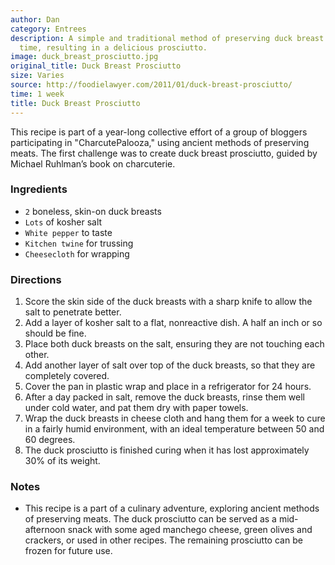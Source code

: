 ```yaml
---
author: Dan
category: Entrees
description: A simple and traditional method of preserving duck breast with salt and
  time, resulting in a delicious prosciutto.
image: duck_breast_prosciutto.jpg
original_title: Duck Breast Prosciutto
size: Varies
source: http://foodielawyer.com/2011/01/duck-breast-prosciutto/
time: 1 week
title: Duck Breast Prosciutto
---
```

This recipe is part of a year-long collective effort of a group of bloggers participating in "CharcutePalooza," using ancient methods of preserving meats. The first challenge was to create duck breast prosciutto, guided by Michael Ruhlman’s book on charcuterie.

### Ingredients

* `2` boneless, skin-on duck breasts
* `Lots` of kosher salt
* `White pepper` to taste
* `Kitchen twine` for trussing
* `Cheesecloth` for wrapping

### Directions

1. Score the skin side of the duck breasts with a sharp knife to allow the salt to penetrate better.
2. Add a layer of kosher salt to a flat, nonreactive dish. A half an inch or so should be fine.
3. Place both duck breasts on the salt, ensuring they are not touching each other.
4. Add another layer of salt over top of the duck breasts, so that they are completely covered.
5. Cover the pan in plastic wrap and place in a refrigerator for 24 hours.
6. After a day packed in salt, remove the duck breasts, rinse them well under cold water, and pat them dry with paper towels.
7. Wrap the duck breasts in cheese cloth and hang them for a week to cure in a fairly humid environment, with an ideal temperature between 50 and 60 degrees.
8. The duck prosciutto is finished curing when it has lost approximately 30% of its weight.

### Notes

- This recipe is a part of a culinary adventure, exploring ancient methods of preserving meats. The duck prosciutto can be served as a mid-afternoon snack with some aged manchego cheese, green olives and crackers, or used in other recipes. The remaining prosciutto can be frozen for future use.